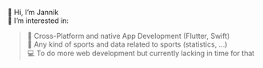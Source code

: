 👋 Hi, I’m Jannik  
👀 I’m interested in:</br>
>📱 Cross-Platform and native App Development (Flutter, Swift)</br>
>💪 Any kind of sports and data related to sports (statistics, ...)</br>
>💻 To do more web development but currently lacking in time for that</br>

